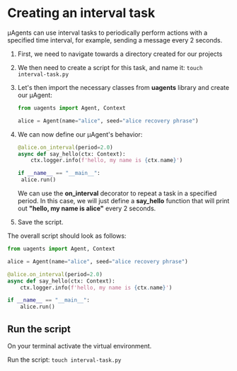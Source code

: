 # Creating an interval task

μAgents can use interval tasks to periodically perform actions with a specified time interval, for example, sending a message every 2 seconds.

1. First, we need to navigate towards a directory created for our projects
2. We then need to create a script for this task, and name it: `touch interval-task.py`
3. Let's then import the necessary classes from **uagents** library and create our μAgent:

    ```py copy
    from uagents import Agent, Context

    alice = Agent(name="alice", seed="alice recovery phrase")
    ```

4. We can now define our μAgent's behavior:

   ```py copy
   @alice.on_interval(period=2.0)
   async def say_hello(ctx: Context):
       ctx.logger.info(f'hello, my name is {ctx.name}')

   if __name__ == "__main__":
    alice.run()
   ```

   We can use the **on_interval** decorator to repeat a task in a specified period. In this case, we will just define a **say_hello** function that will print out **"hello, my name is alice"** every 2 seconds.

5. Save the script.

The overall script should look as follows: 

```py copy filename="interval-task.py"
from uagents import Agent, Context

alice = Agent(name="alice", seed="alice recovery phrase")

@alice.on_interval(period=2.0)
async def say_hello(ctx: Context):
    ctx.logger.info(f'hello, my name is {ctx.name}')

if __name__ == "__main__":
    alice.run()
```
    
## Run the script

On your terminal activate the virtual environment.

Run the script: `touch interval-task.py`
